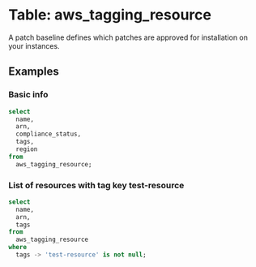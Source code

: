 # Table: aws_tagging_resource

A patch baseline defines which patches are approved for installation on your instances.

## Examples

### Basic info

```sql
select
  name,
  arn,
  compliance_status,
  tags,
  region
from
  aws_tagging_resource;
```

### List of resources with tag key test-resource

```sql
select
  name,
  arn,
  tags
from
  aws_tagging_resource
where
  tags -> 'test-resource' is not null;
```